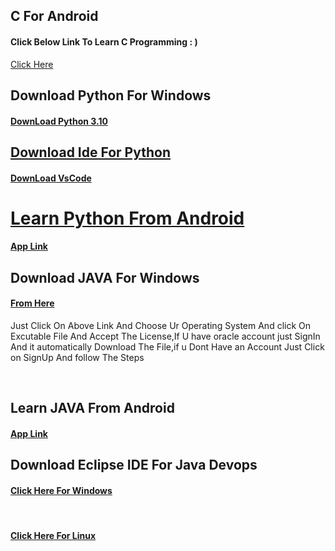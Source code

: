## C For Android 
<h4>Click Below Link To Learn  C Programming : )</h4>
<a href="https://play.google.com/store/apps/details?id=ru.iiec.cxxdroid&hl=en_IN&gl=US" > Click Here</a>


## Download Python For Windows

<h4><a href="https://www.python.org/ftp/python/3.10.0/python-3.10.0-amd64.exe" >DownLoad Python 3.10</a</h4>
</br>
  <h2>Download Ide For Python</h2>
<h4><a href="https://code.visualstudio.com/docs/?dv=win" > DownLoad VsCode</a</h4>
</br>

<h1>Learn Python From Android</h1>
<h4><a href="https://play.google.com/store/apps/details?id=ru.iiec.pydroid3">App Link</a></h4>



## Download JAVA For Windows



<h4><a href="https://www.oracle.com/in/java/technologies/javase/javase8u211-later-archive-downloads.html#license-lightbox">From Here</a></h4>


<p>Just Click On Above Link And Choose Ur Operating System And click On Excutable File And Accept The License,If U have oracle account just SignIn And  it automatically Download The File,if u Dont Have an Account Just Click on SignUp And follow The Steps</p>
</br>


## Learn JAVA From Android 
<a href="https://play.google.com/store/apps/details?id=ru.iiec.jvdroid"><h4>App Link</h4></a>


## Download Eclipse IDE For Java Devops
<a href="https://www.eclipse.org/downloads/download.php?file=/technology/epp/downloads/release/oxygen/3a/eclipse-java-oxygen-3a-win32-x86_64.zip" ><h4>Click Here For Windows</h4></a></br>
<h4><a href="https://www.eclipse.org/downloads/download.php?file=/technology/epp/downloads/release/oxygen/3a/eclipse-java-oxygen-3a-linux-gtk-x86_64.tar.gz">Click Here For Linux</a></h4>

